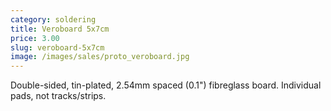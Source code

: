 ```yaml
---
category: soldering
title: Veroboard 5x7cm
price: 3.00
slug: veroboard-5x7cm
image: /images/sales/proto_veroboard.jpg
---
```

Double-sided, tin-plated, 2.54mm spaced (0.1") fibreglass board. Individual pads, not tracks/strips.
